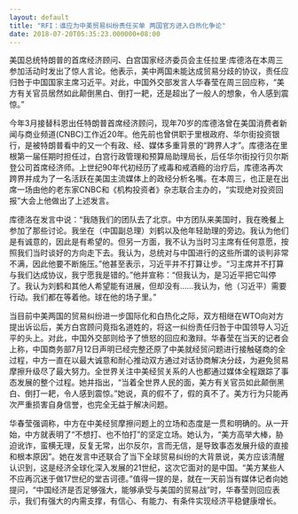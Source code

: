 ```yaml
---
layout: default
title: "RFI：谁应为中美贸易纠纷责任买单 两国官方进入白热化争论"
date: 2018-07-20T05:35:23.000000+08:00
---
```


美国总统特朗普的首席经济顾问、白宫国家经济委员会主任拉里·库德洛在本周三参加活动时发出了惊人言论。他表示，美中两国未能达成贸易分歧的协议，责任应归咎于中国国家主席习近平。对此，中国外交部发言人华春莹在周三回应称，“美方有关官员居然如此颠倒黑白、倒打一耙，还是超出了一般人的想象，令人感到震惊。”

今年3月接替科恩出任特朗普首席经济顾问，现年70岁的库德洛曾在美国消费者新闻与商业频道(CNBC)工作近20年。他先前也曾供职于里根政府、华尔街投资银行，是被特朗普看中的又一个有政、经、媒体多重背景的“跨界人才”。库德洛在里根第一届任期时担任过，白宫行政管理和预算局助理局长，后任华尔街投行贝尔斯登公司首席经济师。上世纪90年代初经历了戒毒和戒酒瘾的治疗后，库德洛再次跨界并成为了一名活跃在美国主流媒体上的政经分析名嘴。在本周三，也正是在出席一场由他的老东家CNBC和《机构投资者》杂志联合主办的，“实现绝对投资回报”大会上他做出了上述发言。

库德洛在发言中说：“我随我们的团队去了北京。中方团队来美国时，我在晚餐上参加了那些讨论。我坐在（中国副总理）刘鹤以及他年轻助理的旁边。我认为他们是有诚意的，因此是有希望的。但另一方面，我不认为当时习主席有任何意愿，按照我们当时谈好的方向走下去。我认为，总统对与中国进行的这些所谓的谈判非常不满，因此他要不断施压。”他甚至表示，习近平并不打算让步。“习主席并不打算与我们达成协议，我宁愿我是错的。”他并宣称：“但我认为，是习近平把它叫停了。我认为刘鹤和其他人希望能有进展，但却没有……我认为，他（习近平）需要行动。我们都在等着他。球在他的场子里。”

当目前中美两国的贸易纠纷进一步国际化和白热化之际，双方相继在WTO向对方提出诉讼后，美方白宫顾问竟指名道姓的，将这一纠纷责任归咎于中国领导人习近平的头上。对此，中国外交部则给予了愤怒的回应和激辩。华春莹在当天的记者会上称，中国商务部7月12日声明已经完整还原了中美就经贸问题进行接触磋商的全过程，中方一直在以最大诚意和耐心推动双方通过对话协商解决分歧，为避免贸易摩擦升级尽了最大努力。全世界关注中美经贸关系的人也都通过媒体全程跟踪了事态发展的整个过程。她并指出，“当着全世界人民的面，美方有关官员如此颠倒黑白、倒打一耙，令人感到震惊。”她说，真的假不了，假的真不了。美方行为只能再次严重损害自身信誉，也完全无益于解决问题。

华春莹强调称，中方在中美经贸摩擦问题上的立场和态度是一贯和明确的。从一开始，中方就表明了“不想打、也不怕打”的坚定立场。她认为，“美方高举大棒，胁迫讹诈，蛮横无理，反复无常，出尔反尔，言而无信，是导致事态发展升级的直接和根本原因”。她在发言中还联合了当下全球贸易纠纷的大背景说，美方应该清醒认识到，这是经济全球化深入发展的21世纪，这次它面对的是中国。“美方某些人不应再沉迷于做17世纪的堂吉诃德。”值得一提的是，就在一天前当有媒体记者向她提问，“中国经济是否足够强大，能够承受与美国的贸易战”时，华春莹则回应表示，我们有强大的内需支撑，有信心、有能力、有条件实现经济平稳健康增长。

